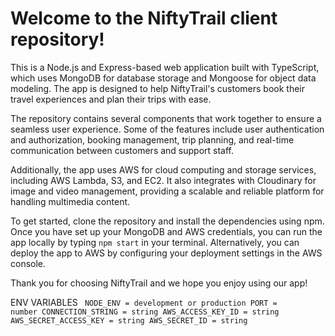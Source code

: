 <h1>Welcome to the NiftyTrail client repository!</h1>

This is a Node.js and Express-based web application built with TypeScript, which uses MongoDB for database storage and Mongoose for object data modeling. The app is designed to help NiftyTrail's customers book their travel experiences and plan their trips with ease.

The repository contains several components that work together to ensure a seamless user experience. Some of the features include user authentication and authorization, booking management, trip planning, and real-time communication between customers and support staff.

Additionally, the app uses AWS for cloud computing and storage services, including AWS Lambda, S3, and EC2. It also integrates with Cloudinary for image and video management, providing a scalable and reliable platform for handling multimedia content.

To get started, clone the repository and install the dependencies using npm. Once you have set up your MongoDB and AWS credentials, you can run the app locally by typing `npm start` in your terminal. Alternatively, you can deploy the app to AWS by configuring your deployment settings in the AWS console.

Thank you for choosing NiftyTrail and we hope you enjoy using our app!

ENV VARIABLES
<code>
  NODE_ENV = development or production
  PORT = number
  CONNECTION_STRING = string
  AWS_ACCESS_KEY_ID = string
  AWS_SECRET_ACCESS_KEY = string
  AWS_SECRET_ID = string
</code>
